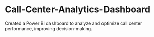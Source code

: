 # Call-Center-Analytics-Dashboard
Created a Power BI dashboard to analyze and optimize call center performance, improving decision-making.
